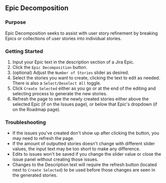 ## Epic Decomposition  
### Purpose  
Epic Decomposition seeks to assist with user story refinement by breaking Epics or collections of user stories into individual stories.  

### Getting Started  
1. Input your Epic text in the description section of a Jira Epic.
2. Click the `Epic Decomposition` button.
3. (optional) Adjust the `Number of Stories` slider as desired.
4. Select the stories you want to create, clicking the text to edit as needed. There is also a `Select/Deselect All` toggle.
5. Click `Create Selected` either as you go or at the end of the editing and selecting process to generate the new stories.
6. Refresh the page to see the newly created stories either above the selected Epic (if on the Issues page), or below that Epic's dropdown (if on the Roadmap page).

### Troubleshooting  
- If the issues you've created don't show up after clicking the button, you may need to refresh the page.
- If the amount of outputted stories doesn't change with different slider values, the input text may be too short to make any difference.
- Edits to issues won't be saved if you change the slider value or close the issue panel without creating those issues.
- Changes to the Description text will require the refresh button (located next to `Create Selected`) to be used before those changes are seen in the generated stories.
